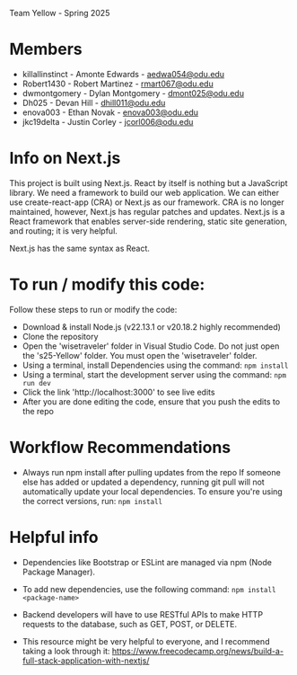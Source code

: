 Team Yellow - Spring 2025

# Members
  - killallinstinct - Amonte Edwards - aedwa054@odu.edu
  - Robert1430 - Robert Martinez - rmart067@odu.edu 
  - dwmontgomery - Dylan Montgomery - dmont025@odu.edu
  - Dh025 - Devan Hill - dhill011@odu.edu 
  - enova003 - Ethan Novak - enova003@odu.edu 
  - jkc19delta - Justin Corley - jcorl006@odu.edu 

# Info on Next.js
This project is built using Next.js. React by itself is nothing but a JavaScript library. We need a framework to build our web application.  We can either use create-react-app (CRA) or Next.js as our framework. CRA is no longer maintained, however, Next.js has regular patches and updates. Next.js is a React framework that enables server-side rendering, static site generation, and routing; it is very helpful.

Next.js has the same syntax as React.

# To run / modify this code: 
Follow these steps to run or modify the code:
 - Download & install Node.js (v22.13.1 or v20.18.2 highly recommended)
 - Clone the repository
 - Open the 'wisetraveler' folder in Visual Studio Code.  Do not just open the 's25-Yellow' folder.  You must open the 'wisetraveler' folder. 
 - Using a terminal, install Dependencies using the command: `npm install`
 - Using a terminal, start the development server using the command: `npm run dev`
 - Click the link 'http://localhost:3000' to see live edits
 - After you are done editing the code, ensure that you push the edits to the repo

# Workflow Recommendations
- Always run npm install after pulling updates from the repo
If someone else has added or updated a dependency, running git pull will not automatically update your local dependencies. To ensure you're using the correct versions, run: `npm install`

 # Helpful info
- Dependencies like Bootstrap or ESLint are managed via npm (Node Package Manager). 
- To add new dependencies, use the following command: `npm install <package-name>`

- Backend developers will have to use RESTful APIs to make HTTP requests to the database, such as GET, POST, or DELETE.

- This resource might be very helpful to everyone, and I recommend taking a look through it: https://www.freecodecamp.org/news/build-a-full-stack-application-with-nextjs/


